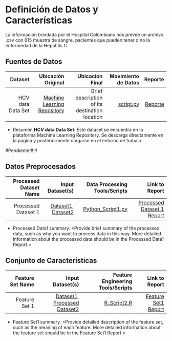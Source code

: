 # Definición de Datos y Características

La información brindada por el Hospital Colombiano nos prevee un archivo .csv con 615 muestra de sangre, pacientes que pueden tener o no la enfermedad de la Hepatitis C.

## Fuentes de Datos

| Dataset | Ubicación Original | Ubicación Final  | Movimiento de Datos | Reporte |
| ---:| ---: | ---: | ---: | -----: |
| HCV data Data Set | [Machine Learning Repository](https://archive.ics.uci.edu/ml/datasets/HCV+data) | Brief description of its destination location | [script.py](link/to/python/script/file/in/Code) | [Reporte](link/to/report1)|

* Resumen **HCV data Data Set**: Este dataset se encuentra en la plataforma Machine Learning Repository. Se descarga directamente en la página y posteriormente cargarse en el entorno de trabajo.

#Pendiente!!!!!!

## Datos Preprocesados
| Processed Dataset Name | Input Dataset(s)   | Data Processing Tools/Scripts | Link to Report |
| ---:| ---: | ---: | ---: | 
| Processed Dataset 1 | [Dataset1](link/to/dataset1/report), [Dataset2](link/to/dataset2/report) | [Python_Script1.py](link/to/python/script/file/in/Code) | [Processed Dataset 1 Report](link/to/report1)|

* Processed Data1 summary. <Provide brief summary of the processed data, such as why you want to process data in this way. More detailed information about the processed data should be in the Processed Data1 Report.>

## Conjunto de Características

| Feature Set Name | Input Dataset(s)   | Feature Engineering Tools/Scripts | Link to Report |
| ---:| ---: | ---: | ---: | 
| Feature Set 1 | [Dataset1](link/to/dataset1/report), [Processed Dataset2](link/to/dataset2/report) | [R_Script2.R](link/to/R/script/file/in/Code) | [Feature Set1 Report](link/to/report1)|

* Feature Set1 summary. <Provide detailed description of the feature set, such as the meaning of each feature. More detailed information about the feature set should be in the Feature Set1 Report.>
